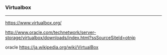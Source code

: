 ### Virtualbox
---

https://www.virtualbox.org/

http://www.oracle.com/technetwork/server-storage/virtualbox/downloads/index.html?ssSourceSiteId=otnjp


oracle
https://ja.wikipedia.org/wiki/VirtualBox

```
```

```
```

```
```


